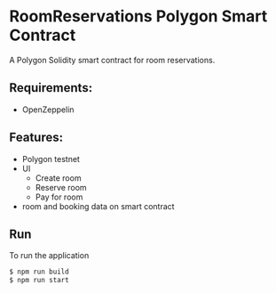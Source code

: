 # RoomReservations Polygon Smart Contract

A Polygon Solidity smart contract for room reservations.

## Requirements:
- OpenZeppelin

## Features:
- Polygon testnet
- UI
    - Create room
    - Reserve room
    - Pay for room
- room and booking data on smart contract

## Run
To run the application

```bash
$ npm run build
$ npm run start
```